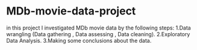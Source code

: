 # MDb-movie-data-project
in this project I investigated MDb movie data by the following steps:
1.Data wrangling (Data gathering , Data assessing , Data cleaning).
2.Exploratory Data Analysis.
3.Making some conclusions about the data.
